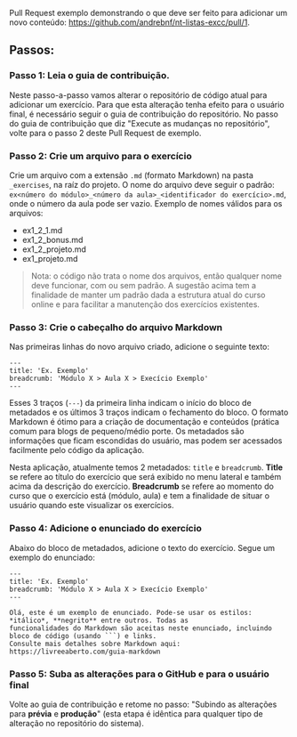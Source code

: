 Pull Request exemplo demonstrando o que deve ser feito para adicionar um novo conteúdo: https://github.com/andrebnf/nt-listas-excc/pull/1.

## Passos:

### Passo 1: Leia o guia de contribuição.

Neste passo-a-passo vamos alterar o repositório de código atual para adicionar um exercício. Para que esta alteração tenha efeito para o usuário final, é necessário seguir o guia de contribuição do repositório. No passo do guia de contribuição que diz "Execute as mudanças no repositório", volte para o passo 2 deste Pull Request de exemplo.

### Passo 2: Crie um arquivo para o exercício

Crie um arquivo com a extensão `.md` (formato Markdown) na pasta `_exercises`, na raíz do projeto. O nome do arquivo deve seguir o padrão: `ex<número do módulo>_<número da aula>_<identificador do exercício>.md`, onde o número da aula pode ser vazio. Exemplo de nomes válidos para os arquivos:
- ex1_2_1.md
- ex1_2_bonus.md
- ex1_2_projeto.md
- ex1_projeto.md

> Nota: o código não trata o nome dos arquivos, então qualquer nome deve funcionar, com ou sem padrão. A sugestão acima tem a finalidade de manter um padrão dada a estrutura atual do curso online e para facilitar a manutenção dos exercícios existentes.

### Passo 3: Crie o cabeçalho do arquivo Markdown

Nas primeiras linhas do novo arquivo criado, adicione o seguinte texto:
```
---
title: 'Ex. Exemplo'
breadcrumb: 'Módulo X > Aula X > Execício Exemplo'
---
```

Esses 3 traços (`---`) da primeira linha indicam o início do bloco de metadados e os últimos 3 traços indicam o fechamento do bloco. O formato Markdown é ótimo para a criação de documentação e conteúdos (prática comum para blogs de pequeno/médio porte. Os metadados são informações que ficam escondidas do usuário, mas podem ser acessados facilmente pelo código da aplicação.

Nesta aplicação, atualmente temos 2 metadados: `title` e `breadcrumb`. **Title** se refere ao título do exercício que será exibido no menu lateral e também acima da descrição do exercício. **Breadcrumb** se refere ao momento do curso que o exercício está (módulo, aula) e tem a finalidade de situar o usuário quando este visualizar os exercícios.

### Passo 4: Adicione o enunciado do exercício

Abaixo do bloco de metadados, adicione o texto do exercício. Segue um exemplo do enunciado:
```
---
title: 'Ex. Exemplo'
breadcrumb: 'Módulo X > Aula X > Execício Exemplo'
---

Olá, este é um exemplo de enunciado. Pode-se usar os estilos: *itálico*, **negrito** entre outros. Todas as
funcionalidades do Markdown são aceitas neste enunciado, incluindo bloco de código (usando ```) e links.
Consulte mais detalhes sobre Markdown aqui: https://livreeaberto.com/guia-markdown
```

### Passo 5: Suba as alterações para o GitHub e para o usuário final

Volte ao guia de contribuição e retome no passo: "Subindo as alterações para **prévia** e **produção**" (esta etapa é idêntica para qualquer tipo de alteração no repositório do sistema).
